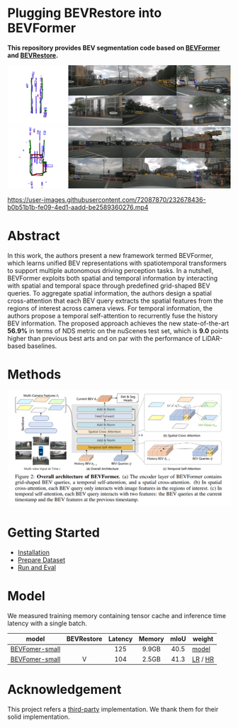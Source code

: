 # Plugging BEVRestore into BEVFormer

**This repository provides BEV segmentation code based on [BEVFormer](https://github.com/fundamentalvision/BEVFormer) and [BEVRestore](https://github.com/minshu-kim/BEVRestore).**

![](./figs/000868a72138448191b4092f75ed7776.jpg)
![](./figs/0141260a339d4b37addb55818bbae718.jpg)

https://user-images.githubusercontent.com/72087870/232678436-b0b51b1b-fe09-4ed1-aadd-be2589360276.mp4


# Abstract
In this work, the authors present a new framework termed BEVFormer, which learns unified BEV representations with spatiotemporal transformers to support multiple autonomous driving perception tasks. In a nutshell, BEVFormer exploits both spatial and temporal information by interacting with spatial and temporal space through predefined grid-shaped BEV queries. To aggregate spatial information, the authors design a spatial cross-attention that each BEV query extracts the spatial features from the regions of interest across camera views. For temporal information, the authors propose a temporal self-attention to recurrently fuse the history BEV information.
The proposed approach achieves the new state-of-the-art **56.9\%** in terms of NDS metric on the nuScenes test set, which is **9.0** points higher than previous best arts and on par with the performance of LiDAR-based baselines.


# Methods
![method](./figs/arch.png)


# Getting Started
- [Installation](docs/install.md) 
- [Prepare Dataset](docs/prepare_dataset.md)
- [Run and Eval](docs/getting_started.md)

# Model

We measured training memory containing tensor cache and inference time latency with a single batch.

| model                      | BEVRestore | Latency | Memory   | mIoU       |weight |
| -------------------------- | :-------------: | :-------------: | :----------: | :----------: |---------- |
|   [BEVFomer-small](https://github.com/minshu-kim/BEVRest-BEVFormer-seg/blob/main/projects/configs/bevformer/bevformer_seg.py)  |           | 125        | 9.9GB      | 40.5     |[model](https://drive.google.com/file/d/1Fn9ErCrWheNFfnCK3EZ1VmCPceUTxS5G/view?usp=share_link)|
| [BEVFomer-small](https://github.com/minshu-kim/BEVRest-BEVFormer-seg/blob/main/projects/configs/bevformer/bevformer_bevrestore_hr_bev.py) |     V      | 104         | 2.5GB     | 41.3     |[LR](https://drive.google.com/file/d/1tUYpqrN6qXYd9uqS2PVViXG7i2GAXpwN/view?usp=sharing) / [HR](https://drive.google.com/file/d/1pNBIRXZl1ZbhupdWAfTGngbOnV_4qIn7/view?usp=share_link)|

# Acknowledgement
This project refers a [third-party](https://github.com/Bin-ze/BEVFormer_segmentation_detection) implementation. We thank them for their solid implementation.
